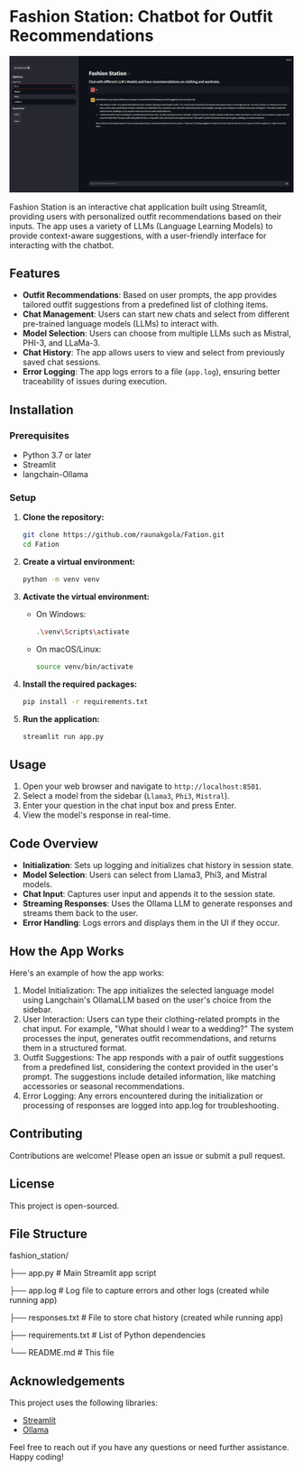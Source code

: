 # Fashion Station: Chatbot for Outfit Recommendations

![Alt text for the image](chat-interface-app.png)

Fashion Station is an interactive chat application built using Streamlit, providing users with personalized outfit recommendations based on their inputs. The app uses a variety of LLMs (Language Learning Models) to provide context-aware suggestions, with a user-friendly interface for interacting with the chatbot.
## Features

- **Outfit Recommendations**: Based on user prompts, the app provides tailored outfit suggestions from a predefined list of clothing items.
- **Chat Management**: Users can start new chats and select from different pre-trained language models (LLMs) to interact with.
- **Model Selection**: Users can choose from multiple LLMs such as Mistral, PHI-3, and LLaMa-3.
- **Chat History**: The app allows users to view and select from previously saved chat sessions.
- **Error Logging**: The app logs errors to a file (`app.log`), ensuring better traceability of issues during execution.

## Installation

### Prerequisites

- Python 3.7 or later
- Streamlit
- langchain-Ollama

### Setup

1. **Clone the repository:**

   ```bash
   git clone https://github.com/raunakgola/Fation.git
   cd Fation
   ```

2. **Create a virtual environment:**

   ```bash
   python -m venv venv
   ```

3. **Activate the virtual environment:**

   - On Windows:
     ```bash
     .\venv\Scripts\activate
     ```
   - On macOS/Linux:
     ```bash
     source venv/bin/activate
     ```

4. **Install the required packages:**

   ```bash
   pip install -r requirements.txt
   ```

5. **Run the application:**

   ```bash
   streamlit run app.py
   ```

## Usage

1. Open your web browser and navigate to `http://localhost:8501`.
2. Select a model from the sidebar (`Llama3`, `Phi3`, `Mistral`).
3. Enter your question in the chat input box and press Enter.
4. View the model's response in real-time.

## Code Overview

- **Initialization**: Sets up logging and initializes chat history in session state.
- **Model Selection**: Users can select from Llama3, Phi3, and Mistral models.
- **Chat Input**: Captures user input and appends it to the session state.
- **Streaming Responses**: Uses the Ollama LLM to generate responses and streams them back to the user.
- **Error Handling**: Logs errors and displays them in the UI if they occur.

## How the App Works

Here's an example of how the app works:

1. Model Initialization: The app initializes the selected language model using Langchain's OllamaLLM based on the user's choice from the sidebar.
2. User Interaction: Users can type their clothing-related prompts in the chat input. For example, "What should I wear to a wedding?" The system processes the input, generates outfit recommendations, and returns them in a structured format.
3. Outfit Suggestions: The app responds with a pair of outfit suggestions from a predefined list, considering the context provided in the user's prompt. The suggestions include detailed information, like matching accessories or seasonal recommendations.
4. Error Logging: Any errors encountered during the initialization or processing of responses are logged into app.log for troubleshooting.
## Contributing

Contributions are welcome! Please open an issue or submit a pull request.

## License

This project is open-sourced. 

## File Structure
fashion_station/

├── app.py               # Main Streamlit app script

├── app.log              # Log file to capture errors and other logs (created while running app)

├── responses.txt       # File to store chat history  (created while running app)

├── requirements.txt     # List of Python dependencies

└── README.md            # This file


## Acknowledgements

This project uses the following libraries:
- [Streamlit](https://streamlit.io/)
- [Ollama](https://python.langchain.com/docs/integrations/llms/ollama/)

Feel free to reach out if you have any questions or need further assistance. Happy coding!
